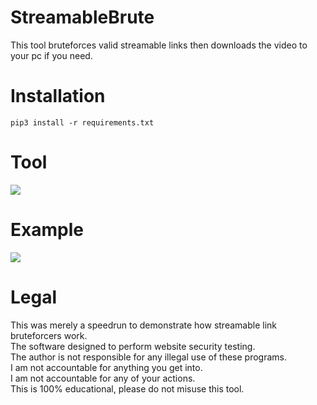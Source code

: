 # StreamableBrute
 This tool bruteforces valid streamable links then downloads the video to your pc if you need.

# Installation
```
pip3 install -r requirements.txt
``` 
 
# Tool
![](https://i.ibb.co/vLYn48b/streamable-brute-tool.png)

# Example
![](https://i.ibb.co/5kB8J5c/streamable-brute-tool-example.png)

# Legal
 This was merely a speedrun to demonstrate how streamable link bruteforcers work.<br/>
 The software designed to perform website security testing.<br/>
 The author is not responsible for any illegal use of these programs.<br/>
 I am not accountable for anything you get into.<br/>
 I am not accountable for any of your actions.<br/>
 This is 100% educational, please do not misuse this tool.
